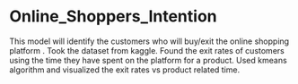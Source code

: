 # Online_Shoppers_Intention
This model will identify the customers who will buy/exit the online shopping platform .
Took the dataset from kaggle.
Found the exit rates of customers using the time they have spent on the platform for a product.
Used kmeans algorithm and visualized the exit rates vs product related time.
